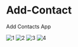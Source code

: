 # Add-Contact
Add Contacts App


![1](https://user-images.githubusercontent.com/62913154/120214501-d99d8880-c234-11eb-96ec-46e297f5721b.jpg)
![2](https://user-images.githubusercontent.com/62913154/120214507-db674c00-c234-11eb-86a6-b37957bfca76.jpg)
![3](https://user-images.githubusercontent.com/62913154/120214511-dc987900-c234-11eb-8b7e-6529438e1eb5.jpg)
![4](https://user-images.githubusercontent.com/62913154/120214513-ddc9a600-c234-11eb-8d96-7632f8ebd9f0.jpg)
